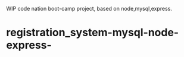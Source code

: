 WIP
code nation boot-camp project, based on node,mysql,express.
# registration_system-mysql-node-express-